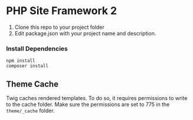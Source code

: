 # PHP Site Framework 2

1. Clone this repo to your project folder
2. Edit package.json with your project name and description.

### Install Dependencies
```
npm install
composer install
```

## Theme Cache
Twig caches rendered templates. To do so, it requires permissions to write to the cache folder. Make sure the permissions are set to 775 in the `theme/_cache` folder.
